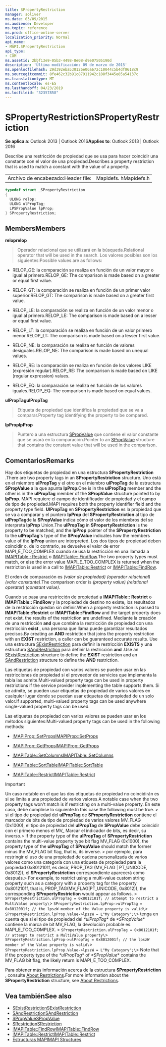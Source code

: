 ```yaml
---
title: SPropertyRestriction
manager: soliver
ms.date: 03/09/2015
ms.audience: Developer
ms.topic: reference
ms.prod: office-online-server
localization_priority: Normal
api_name:
- MAPI.SPropertyRestriction
api_type:
- COM
ms.assetid: 2bbf13e9-05b3-4498-8e08-d9e07505190d
description: 'Última modificación: 09 de marzo de 2015'
ms.openlocfilehash: 29d392eba530126e06a672c10044c5b4df0618c9
ms.sourcegitcommit: 8fe462c32b91c87911942c188f3445e85a54137c
ms.translationtype: MT
ms.contentlocale: es-ES
ms.lasthandoff: 04/23/2019
ms.locfileid: "32357858"
---
```

# <a name="spropertyrestriction"></a><span data-ttu-id="45c1a-103">SPropertyRestriction</span><span class="sxs-lookup"><span data-stu-id="45c1a-103">SPropertyRestriction</span></span>

<span data-ttu-id="45c1a-104">**Se aplica a**: Outlook 2013 | Outlook 2016</span><span class="sxs-lookup"><span data-stu-id="45c1a-104">**Applies to**: Outlook 2013 | Outlook 2016</span></span> 
  
<span data-ttu-id="45c1a-105">Describe una restricción de propiedad que se usa para hacer coincidir una constante con el valor de una propiedad.</span><span class="sxs-lookup"><span data-stu-id="45c1a-105">Describes a property restriction that is used to match a constant with the value of a property.</span></span>
  
|||
|:-----|:-----|
|<span data-ttu-id="45c1a-106">Archivo de encabezado:</span><span class="sxs-lookup"><span data-stu-id="45c1a-106">Header file:</span></span>  <br/> |<span data-ttu-id="45c1a-107">Mapidefs. h</span><span class="sxs-lookup"><span data-stu-id="45c1a-107">Mapidefs.h</span></span>  <br/> |
   
```cpp
typedef struct _SPropertyRestriction
{
  ULONG relop;
  ULONG ulPropTag;
  LPSPropValue lpProp;
} SPropertyRestriction;

```

## <a name="members"></a><span data-ttu-id="45c1a-108">Members</span><span class="sxs-lookup"><span data-stu-id="45c1a-108">Members</span></span>

<span data-ttu-id="45c1a-109">**relop**</span><span class="sxs-lookup"><span data-stu-id="45c1a-109">**relop**</span></span>
  
> <span data-ttu-id="45c1a-110">Operador relacional que se utilizará en la búsqueda.</span><span class="sxs-lookup"><span data-stu-id="45c1a-110">Relational operator that will be used in the search.</span></span> <span data-ttu-id="45c1a-111">Los valores posibles son los siguientes:</span><span class="sxs-lookup"><span data-stu-id="45c1a-111">Possible values are as follows:</span></span>
    
  - <span data-ttu-id="45c1a-112">RELOP_GE: la comparación se realiza en función de un valor mayor o igual al primero.</span><span class="sxs-lookup"><span data-stu-id="45c1a-112">RELOP_GE: The comparison is made based on a greater or equal first value.</span></span>
        
  - <span data-ttu-id="45c1a-113">RELOP_GT: la comparación se realiza en función de un primer valor superior.</span><span class="sxs-lookup"><span data-stu-id="45c1a-113">RELOP_GT: The comparison is made based on a greater first value.</span></span>
        
  - <span data-ttu-id="45c1a-114">RELOP_LE: la comparación se realiza en función de un valor menor o igual al primero.</span><span class="sxs-lookup"><span data-stu-id="45c1a-114">RELOP_LE: The comparison is made based on a lesser or equal first value.</span></span>
        
  - <span data-ttu-id="45c1a-115">RELOP_LT: la comparación se realiza en función de un valor primero menor.</span><span class="sxs-lookup"><span data-stu-id="45c1a-115">RELOP_LT: The comparison is made based on a lesser first value.</span></span>
        
  - <span data-ttu-id="45c1a-116">RELOP_NE: la comparación se realiza en función de valores desiguales.</span><span class="sxs-lookup"><span data-stu-id="45c1a-116">RELOP_NE: The comparison is made based on unequal values.</span></span>
        
  - <span data-ttu-id="45c1a-117">RELOP_RE: la comparación se realiza en función de los valores LIKE (expresión regular).</span><span class="sxs-lookup"><span data-stu-id="45c1a-117">RELOP_RE: The comparison is made based on LIKE (regular expression) values.</span></span>
        
  - <span data-ttu-id="45c1a-118">RELOP_EQ: la comparación se realiza en función de los valores iguales.</span><span class="sxs-lookup"><span data-stu-id="45c1a-118">RELOP_EQ: The comparison is made based on equal values.</span></span>
    
<span data-ttu-id="45c1a-119">**ulPropTag**</span><span class="sxs-lookup"><span data-stu-id="45c1a-119">**ulPropTag**</span></span>
  
> <span data-ttu-id="45c1a-120">Etiqueta de propiedad que identifica la propiedad que se va a comparar.</span><span class="sxs-lookup"><span data-stu-id="45c1a-120">Property tag identifying the property to be compared.</span></span> 
    
<span data-ttu-id="45c1a-121">**lpProp**</span><span class="sxs-lookup"><span data-stu-id="45c1a-121">**lpProp**</span></span>
  
> <span data-ttu-id="45c1a-122">Puntero a una estructura [SPropValue](spropvalue.md) que contiene el valor constante que se usará en la comparación.</span><span class="sxs-lookup"><span data-stu-id="45c1a-122">Pointer to an [SPropValue](spropvalue.md) structure that contains the constant value that will be used in the comparison.</span></span> 
    
## <a name="remarks"></a><span data-ttu-id="45c1a-123">Comentarios</span><span class="sxs-lookup"><span data-stu-id="45c1a-123">Remarks</span></span>

<span data-ttu-id="45c1a-124">Hay dos etiquetas de propiedad en una estructura **SPropertyRestriction** .</span><span class="sxs-lookup"><span data-stu-id="45c1a-124">There are two property tags in an **SPropertyRestriction** structure.</span></span> <span data-ttu-id="45c1a-125">Uno está en el miembro **ulPropTag** y el otro en el miembro **ulPropTag** de la estructura **SPropValue** a la que apunta **lpProp**.</span><span class="sxs-lookup"><span data-stu-id="45c1a-125">One is in the **ulPropTag** member and the other is in the **ulPropTag** member of the **SPropValue** structure pointed to by **lpProp**.</span></span> <span data-ttu-id="45c1a-126">MAPI requiere el campo de identificador de propiedad y el campo de tipo de propiedad.</span><span class="sxs-lookup"><span data-stu-id="45c1a-126">MAPI requires both the property identifier field and the property type field.</span></span> <span data-ttu-id="45c1a-127">**UlPropTag** en **SPropertyRestriction** es la propiedad que se va a comparar y el puntero **lpProp** del **SPropertyRestriction** al tipo de **ulPropTag**de la **SPropValue** indica cómo el valor de los miembros del se interpreta **lpProp** Union.</span><span class="sxs-lookup"><span data-stu-id="45c1a-127">The **ulPropTag** in **SPropertyRestriction** is the property to be matched, and the **lpProp** pointer of the **SPropertyRestriction** to the **ulPropTag**'s type of the **SPropValue** indicates how the members value of the **lpProp** union are interpreted.</span></span> <span data-ttu-id="45c1a-128">Los dos tipos de propiedad deben coincidir o, de lo contrario, se devuelve el valor de error MAPI_E_TOO_COMPLEX cuando se usa la restricción en una llamada a [IMAPITable:: Restrict](imapitable-restrict.md) o [IMAPITable:: FindRow](imapitable-findrow.md).</span><span class="sxs-lookup"><span data-stu-id="45c1a-128">The two property types must match, or else the error value MAPI_E_TOO_COMPLEX is returned when the restriction is used in a call to [IMAPITable::Restrict](imapitable-restrict.md) or [IMAPITable::FindRow](imapitable-findrow.md).</span></span> 
  
<span data-ttu-id="45c1a-129">El orden de comparación es _(valor de propiedad) (operador relacional) (valor constante)_.</span><span class="sxs-lookup"><span data-stu-id="45c1a-129">The comparison order is  _(property value) (relational operator) (constant value)_.</span></span>
  
<span data-ttu-id="45c1a-130">Cuando se pasa una restricción de propiedad a **IMAPITable:: Restrict** o **IMAPITable:: FindRow** y la propiedad de destino no existe, los resultados de la restricción quedan sin definir.</span><span class="sxs-lookup"><span data-stu-id="45c1a-130">When a property restriction is passed to **IMAPITable::Restrict** or **IMAPITable::FindRow** and the target property does not exist, the results of the restriction are undefined.</span></span> <span data-ttu-id="45c1a-131">Mediante la creación de una restricción **and** que combina la restricción de propiedad con una restricción **exist** , una persona que llama puede garantizar resultados precisos.</span><span class="sxs-lookup"><span data-stu-id="45c1a-131">By creating an **AND** restriction that joins the property restriction with an **EXIST** restriction, a caller can be guaranteed accurate results.</span></span> <span data-ttu-id="45c1a-132">Use una estructura [SExistRestriction](sexistrestriction.md) para definir la restricción **EXISTS** y una estructura [SAndRestriction](sandrestriction.md) para definir la restricción **and** .</span><span class="sxs-lookup"><span data-stu-id="45c1a-132">Use an [SExistRestriction](sexistrestriction.md) structure to define the **EXIST** restriction and an [SAndRestriction](sandrestriction.md) structure to define the **AND** restriction.</span></span> 
  
<span data-ttu-id="45c1a-133">Las etiquetas de propiedad con varios valores se pueden usar en las restricciones de propiedad si el proveedor de servicios que implementa la tabla las admite.</span><span class="sxs-lookup"><span data-stu-id="45c1a-133">Multi-valued property tags can be used in property restrictions if the service provider implementing the table supports them.</span></span> <span data-ttu-id="45c1a-134">Si se admite, se pueden usar etiquetas de propiedad de varios valores en cualquier lugar donde se puedan usar etiquetas de propiedad de un solo valor.</span><span class="sxs-lookup"><span data-stu-id="45c1a-134">If supported, multi-valued property tags can be used anywhere single-valued property tags can be used.</span></span> 
  
<span data-ttu-id="45c1a-135">Las etiquetas de propiedad con varios valores se pueden usar en los métodos siguientes:</span><span class="sxs-lookup"><span data-stu-id="45c1a-135">Multi-valued property tags can be used in the following methods:</span></span>
  
- [<span data-ttu-id="45c1a-136">IMAPIProp::SetProps</span><span class="sxs-lookup"><span data-stu-id="45c1a-136">IMAPIProp::SetProps</span></span>](imapiprop-setprops.md)
    
- [<span data-ttu-id="45c1a-137">IMAPIProp::GetProps</span><span class="sxs-lookup"><span data-stu-id="45c1a-137">IMAPIProp::GetProps</span></span>](imapiprop-getprops.md)
    
- [<span data-ttu-id="45c1a-138">IMAPITable::SetColumns</span><span class="sxs-lookup"><span data-stu-id="45c1a-138">IMAPITable::SetColumns</span></span>](imapitable-setcolumns.md)
    
- [<span data-ttu-id="45c1a-139">IMAPITable::SortTable</span><span class="sxs-lookup"><span data-stu-id="45c1a-139">IMAPITable::SortTable</span></span>](imapitable-sorttable.md)
    
- [<span data-ttu-id="45c1a-140">IMAPITable::Restrict</span><span class="sxs-lookup"><span data-stu-id="45c1a-140">IMAPITable::Restrict</span></span>](imapitable-restrict.md)
    
> [!IMPORTANT]
> <span data-ttu-id="45c1a-141">Un caso notable en el que las dos etiquetas de propiedad no coincidirán es si se limita a una propiedad de varios valores.</span><span class="sxs-lookup"><span data-stu-id="45c1a-141">A notable case when the two property tags won't match is if restricting on a multi-value property.</span></span> <span data-ttu-id="45c1a-142">En este caso, debe cumplirse lo siguiente.</span><span class="sxs-lookup"><span data-stu-id="45c1a-142">In this case the following must be true.</span></span> <span data-ttu-id="45c1a-143">> si el tipo de propiedad del **ulPropTag** de **SPropertyRestriction** contiene el marcador de bits de tipo de propiedad de varios valores MV_FLAG (0x1000), el tipo de propiedad del **ulPropTag** de **SPropValue** debe coincidir con el primero menos el MV_ Marcar el indicador de bits, es decir, su inverso.</span><span class="sxs-lookup"><span data-stu-id="45c1a-143">> If the property type of the **ulPropTag** of **SPropertyRestriction** contains the multi-value property type bit flag MV_FLAG (0x1000), the property type of the **ulPropTag** of **SPropValue** should match the former minus the MV_FLAG bit flag, that is, its inverse.</span></span> <span data-ttu-id="45c1a-144">> por ejemplo, para restringir el uso de una propiedad de cadena personalizada de varios valores como una categoría con una etiqueta de propiedad para la propiedad 0x8012101f, es decir, PROP_TAG (MV_FLAG | PT_UNICODE, 0x8012)), el **SPropertyRestriction** correspondiente aparecerá como después.</span><span class="sxs-lookup"><span data-stu-id="45c1a-144">> For example, to restrict using a multi-value custom string property such as a category with a property tag for the property 0x8012101f, that is, PROP_TAG(MV_FLAG|PT_UNICODE, 0x8012)), the corresponding **SPropertyRestriction** would appear as follows.</span></span><span data-ttu-id="45c1a-145"> >  `SPropertyRestriction.ulPropTag = 0x8012101f; // attempt to restrict a MultiValue property\`>  `SPropertyRestriction.lpProp->ulPropTag = 0x8012001f; // the lpszW member of the Value property is valid\`>  `SPropertyRestriction.lpProp.Value->lpszW = L"My Category";\`> tenga en cuenta que si el tipo de propiedad del *\*ulPropTag** de *\*SPropValue** contiene la marca de bit MV_FLAG, la devolución probable es MAPI_E_TOO_COMPLEX.</span><span class="sxs-lookup"><span data-stu-id="45c1a-145"> >  `SPropertyRestriction.ulPropTag = 0x8012101f; // attempt to restrict a MultiValue property\`>  `SPropertyRestriction.lpProp->ulPropTag = 0x8012001f; // the lpszW member of the Value property is valid\`>  `SPropertyRestriction.lpProp.Value->lpszW = L"My Category";\`> Note that if the property type of the *\*ulPropTag** of *\*SPropValue** contains the MV_FLAG bit flag, the likely return is MAPI_E_TOO_COMPLEX.</span></span> 
  
<span data-ttu-id="45c1a-146">Para obtener más información acerca de la estructura **SPropertyRestriction** , consulte [About Restrictions](about-restrictions.md).</span><span class="sxs-lookup"><span data-stu-id="45c1a-146">For more information about the **SPropertyRestriction** structure, see [About Restrictions](about-restrictions.md).</span></span> 
  
## <a name="see-also"></a><span data-ttu-id="45c1a-147">Vea también</span><span class="sxs-lookup"><span data-stu-id="45c1a-147">See also</span></span>

- [<span data-ttu-id="45c1a-148">SExistRestriction</span><span class="sxs-lookup"><span data-stu-id="45c1a-148">SExistRestriction</span></span>](sexistrestriction.md)
- [<span data-ttu-id="45c1a-149">SAndRestriction</span><span class="sxs-lookup"><span data-stu-id="45c1a-149">SAndRestriction</span></span>](sandrestriction.md)
- [<span data-ttu-id="45c1a-150">SPropValue</span><span class="sxs-lookup"><span data-stu-id="45c1a-150">SPropValue</span></span>](spropvalue.md)
- [<span data-ttu-id="45c1a-151">SRestriction</span><span class="sxs-lookup"><span data-stu-id="45c1a-151">SRestriction</span></span>](srestriction.md)
- [<span data-ttu-id="45c1a-152">IMAPITable::FindRow</span><span class="sxs-lookup"><span data-stu-id="45c1a-152">IMAPITable::FindRow</span></span>](imapitable-findrow.md)
- [<span data-ttu-id="45c1a-153">IMAPITable::Restrict</span><span class="sxs-lookup"><span data-stu-id="45c1a-153">IMAPITable::Restrict</span></span>](imapitable-restrict.md)
- [<span data-ttu-id="45c1a-154">Estructuras MAPI</span><span class="sxs-lookup"><span data-stu-id="45c1a-154">MAPI Structures</span></span>](mapi-structures.md)

